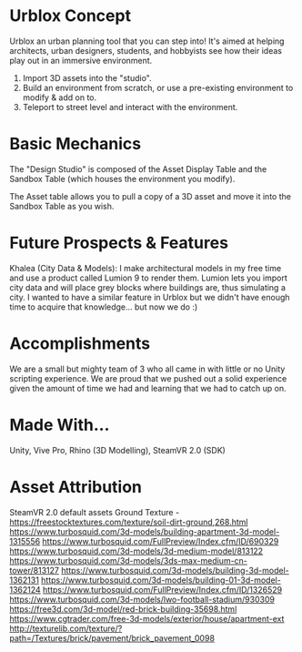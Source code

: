 # Urblox Concept
Urblox an urban planning tool that you can step into! It's aimed at helping architects, urban designers, students, and hobbyists see how their ideas play out in an immersive environment.

1) Import 3D assets into the "studio". 
2) Build an environment from scratch, or use a pre-existing environment to modify & add on to. 
3) Teleport to street level and interact with the environment.

# Basic Mechanics
The "Design Studio" is composed of the Asset Display Table and the Sandbox Table (which houses the environment you modify).

The Asset table allows you to pull a copy of a 3D asset and move it into the Sandbox Table as you wish.

# Future Prospects & Features
Khalea (City Data & Models): I make architectural models in my free time and use a product called Lumion 9 to render them. Lumion lets you import city data and will place grey blocks where buildings are, thus simulating a city. I wanted to have a similar feature in Urblox but we didn't have enough time to acquire that knowledge... but now we do :)

# Accomplishments
We are a small but mighty team of 3 who all came in with little or no Unity scripting experience. We are proud that we pushed out a solid experience given the amount of time we had and learning that we had to catch up on.

# Made With...
Unity, Vive Pro, Rhino (3D Modelling), SteamVR 2.0 (SDK)

# Asset Attribution
SteamVR 2.0 default assets
Ground Texture - https://freestocktextures.com/texture/soil-dirt-ground,268.html
https://www.turbosquid.com/3d-models/building-apartment-3d-model-1315556
https://www.turbosquid.com/FullPreview/Index.cfm/ID/690329
https://www.turbosquid.com/3d-models/3d-medium-model/813122
https://www.turbosquid.com/3d-models/3ds-max-medium-cn-tower/813127
https://www.turbosquid.com/3d-models/building-3d-model-1362131
https://www.turbosquid.com/3d-models/building-01-3d-model-1362124
https://www.turbosquid.com/FullPreview/Index.cfm/ID/1326529
https://www.turbosquid.com/3d-models/lwo-football-stadium/930309
https://free3d.com/3d-model/red-brick-building-35698.html
https://www.cgtrader.com/free-3d-models/exterior/house/apartment-ext
http://texturelib.com/texture/?path=/Textures/brick/pavement/brick_pavement_0098
